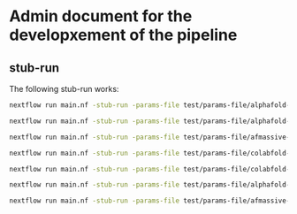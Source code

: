 # Admin document for the developxement of the pipeline

## stub-run

The following stub-run works:

```bash
nextflow run main.nf -stub-run -params-file test/params-file/alphafold-monomer.json -profile singularity
```

```bash
nextflow run main.nf -stub-run -params-file test/params-file/alphafold-multimer.json -profile singularity
```

```bash
nextflow run main.nf -stub-run -params-file test/params-file/afmassive-monomer.json -profile singularity
```

```bash
nextflow run main.nf -stub-run -params-file test/params-file/colabfold-monomer.json -profile singularity --useGpu
```

```bash
nextflow run main.nf -stub-run -params-file test/params-file/colabfold-multimer.json -profile singularity --useGpu 
```

```bash
nextflow run main.nf -stub-run -params-file test/params-file/alphafold-multimer-alphafill.json -profile singularity
```

```bash
nextflow run main.nf -stub-run -params-file test/params-file/afmassive-multimer-alphafill.json -profile singularity
```
